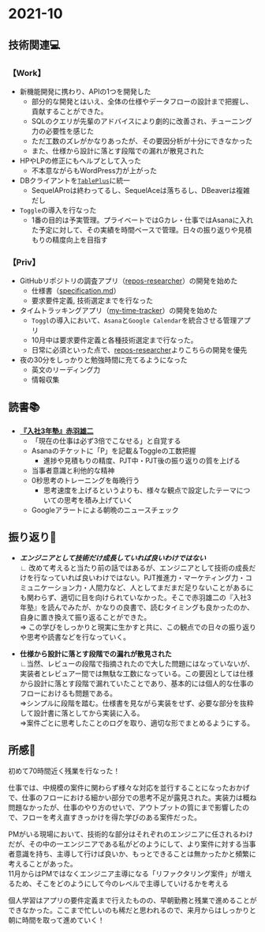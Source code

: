 # 2021-10
## 技術関連:computer:
### 【Work】
* 新機能開発に携わり、APIの1つを開発した
    * 部分的な開発とはいえ、全体の仕様やデータフローの設計まで把握し、貢献することができた。
    * SQLのクエリが先輩のアドバイスにより劇的に改善され、チューニング力の必要性を感じた
    * ただ工数のズレがかなりあったが、その要因分析が十分にできなかった
    * また、仕様から設計に落とす段階での漏れが散見された
* HPやLPの修正にもヘルプとして入った
    * 不本意ながらもWordPress力が上がった
* DBクライアントを[`TablePlus`](https://tableplus.com/)に統一
    * SequelAProは終わってるし、SequelAceは落ちるし、DBeaverは複雑だし
* `Toggle`の導入を行なった
    * 1番の目的は予実管理。プライベートではGカレ・仕事ではAsanaに入れた予定に対して、その実績を時間ベースで管理。日々の振り返りや見積もりの精度向上を目指す

### 【Priv】
* GitHubリポジトリの調査アプリ（[repos-researcher](https://github.com/konan0802/repos-researcher)）の開発を始めた
    * 仕様書（[specification.md](https://github.com/konan0802/repos-researcher/blob/main/specification.md)）
    * 要求要件定義, 技術選定までを行なった
* タイムトラッキングアプリ（[my-time-tracker](https://github.com/konan0802/my-time-tracker)）の開発を始めた
    * `Toggl`の導入において、`Asana`と`Google Calendar`を統合させる管理アプリ
    * 10月中は要求要件定義と各種技術選定まで行なった。
    * 日常に必須といった点で、[repos-researcher](https://github.com/konan0802/repos-researcher)よりこちらの開発を優先
* 夜の30分をしっかりと勉強時間に充てるようになった
    * 英文のリーディング力
    * 情報収集

## 読書:books:
* **[『入社3年塾』赤羽雄二](../Storage/book_入社3年塾.md)**
    * 「現在の仕事は必ず3倍でこなせる」と自覚する
    * Asanaのチケットに「P」を記載＆Toggleの工数把握
        * 進捗や見積もりの精度、PJT中・PJT後の振り返りの質を上げる
    * 当事者意識と利他的な精神
    * 0秒思考のトレーニングを毎晩行う
        * 思考速度を上げるというよりも、様々な観点で設定したテーマについての思考を積み上げていく
    * Googleアラートによる朝晩のニュースチェック

## 振り返り:eyes:
* ***エンジニアとして技術だけ成長していれば良いわけではない***<br>
∟ 改めて考えると当たり前の話ではあるが、エンジニアとして技術の成長だけを行なっていれば良いわけではない。PJT推進力・マーケティング力・コミュニケーション力・人間力など、人としてまだまだ足りないことがあるにも関わらず、適切に目を向けられていなかった。そこで赤羽雄二の『入社3年塾』を読んでみたが、かなりの良書で、読むタイミングも良かったのか、自身に置き換えて振り返ることができた。<br>
⇒ この学びをしっかりと現実に生かすと共に、この観点での日々の振り返りや思考や読書などを行なっていく。

* **仕様から設計に落とす段階での漏れが散見された**<br>
∟当然、レビューの段階で指摘されたので大した問題にはなっていないが、実装者とレビュアー間では無駄な工数になっている。この要因としては仕様から設計に落とす段階で漏れていたことであり、基本的には個人的な仕事のフローにおけるも問題である。<br>
⇒シンプルに段階を踏む。仕様書を見ながら実装をせず、必要な部分を抜粋して設計書に落としてから実装に入る。<br>
⇒案件ごとに思考したことのログを取り、適切な形でまとめるようにする。

## 所感:clap:
初めて70時間近く残業を行なった！

仕事では、中規模の案件に関わらず様々な対応を並行することになったおかげで、仕事のフローにおける細かい部分での思考不足が露見された。実装力は概ね問題なかったが、仕事のやり方のせいで、アウトプットの質にまで影響したので、フローを考え直すきっかけを得た学びのある案件だった。<br>

PMがいる現場において、技術的な部分はそれぞれのエンジニアに任されるわけだが、その中の一エンジニアである私がどのようにして、より案件に対する当事者意識を持ち、主導して行けば良いか、もっとできることは無かったかと頻繁に考えることがあった。<br>
11月からはPMではなくエンジニア主導になる「リファクタリング案件」が増えるため、そこをどのようにして今のレベルで主導していけるかを考える<br>

個人学習はアプリの要件定義まで行えたものの、早朝勤務と残業で進めることができなかった。ここまで忙しいのも稀だと思われるので、来月からはしっかりと朝に時間を取って進めていく！